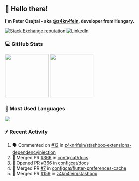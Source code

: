 ## 👋 Hello there!

**I'm Peter Csajtai - aka [@z4kn4fein](https://github.com/z4kn4fein), developer from Hungary.**

[![Stack Exchange reputation](https://img.shields.io/stackexchange/stackoverflow/r/8700582?color=orange&label=reputation&logo=stackoverflow&style=for-the-badge)](https://stackoverflow.com/users/8700582)
[![LinkedIn](https://img.shields.io/badge/linkedin-%230077B5.svg?style=for-the-badge&logo=linkedin&logoColor=white)](https://www.linkedin.com/in/csajtai-p%C3%A9ter-45395341/)

### 💻 GitHub Stats

<div>
  <img height="140px" src="https://github-readme-stats-pcsajtai.vercel.app/api?username=z4kn4fein&show_icons=true&hide_border=true&count_private=true&custom_title=Stats&theme=dracula&line_height=24&hide_title=true">
  <img height="140px" src="https://streak-stats.demolab.com?user=z4kn4fein&theme=dracula&hide_border=true">
  
</div>

### :toolbox: Most Used Languages

<img src="https://github-readme-stats-pcsajtai.vercel.app/api/top-langs/?username=z4kn4fein&theme=dracula&hide_border=true&layout=compact&langs_count=8&hide_title=true">

### :zap: Recent Activity

<!--START_SECTION:activity-->
1. 🗣 Commented on [#12](https://github.com/z4kn4fein/stashbox-extensions-dependencyinjection/issues/12#issuecomment-1927159626) in [z4kn4fein/stashbox-extensions-dependencyinjection](https://github.com/z4kn4fein/stashbox-extensions-dependencyinjection)
2. 🎉 Merged PR [#366](https://github.com/configcat/docs/pull/366) in [configcat/docs](https://github.com/configcat/docs)
3. 💪 Opened PR [#366](https://github.com/configcat/docs/pull/366) in [configcat/docs](https://github.com/configcat/docs)
4. 🎉 Merged PR [#7](https://github.com/configcat/flutter-preferences-cache/pull/7) in [configcat/flutter-preferences-cache](https://github.com/configcat/flutter-preferences-cache)
5. 🎉 Merged PR [#159](https://github.com/z4kn4fein/stashbox/pull/159) in [z4kn4fein/stashbox](https://github.com/z4kn4fein/stashbox)
<!--END_SECTION:activity-->
